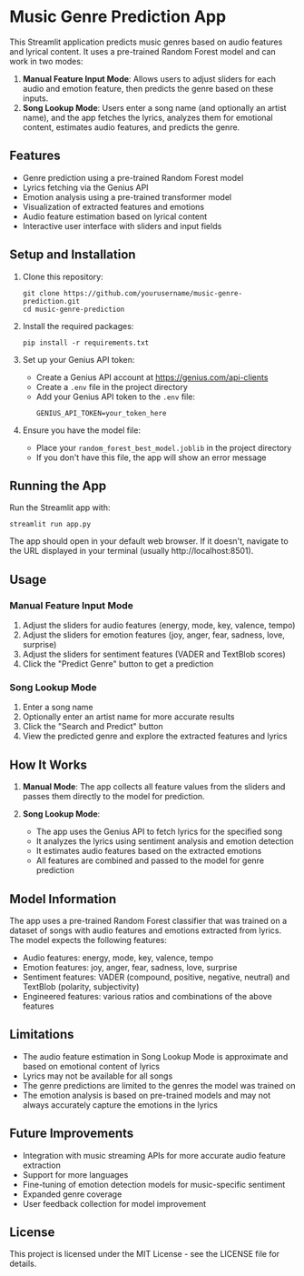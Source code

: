 # Music Genre Prediction App

This Streamlit application predicts music genres based on audio features and lyrical content. It uses a pre-trained Random Forest model and can work in two modes:

1. **Manual Feature Input Mode**: Allows users to adjust sliders for each audio and emotion feature, then predicts the genre based on these inputs.
2. **Song Lookup Mode**: Users enter a song name (and optionally an artist name), and the app fetches the lyrics, analyzes them for emotional content, estimates audio features, and predicts the genre.

## Features

- Genre prediction using a pre-trained Random Forest model
- Lyrics fetching via the Genius API
- Emotion analysis using a pre-trained transformer model
- Visualization of extracted features and emotions
- Audio feature estimation based on lyrical content
- Interactive user interface with sliders and input fields

## Setup and Installation

1. Clone this repository:
   ```
   git clone https://github.com/yourusername/music-genre-prediction.git
   cd music-genre-prediction
   ```

2. Install the required packages:
   ```
   pip install -r requirements.txt
   ```

3. Set up your Genius API token:
   - Create a Genius API account at https://genius.com/api-clients
   - Create a `.env` file in the project directory
   - Add your Genius API token to the `.env` file:
     ```
     GENIUS_API_TOKEN=your_token_here
     ```

4. Ensure you have the model file:
   - Place your `random_forest_best_model.joblib` in the project directory
   - If you don't have this file, the app will show an error message

## Running the App

Run the Streamlit app with:

```
streamlit run app.py
```

The app should open in your default web browser. If it doesn't, navigate to the URL displayed in your terminal (usually http://localhost:8501).

## Usage

### Manual Feature Input Mode

1. Adjust the sliders for audio features (energy, mode, key, valence, tempo)
2. Adjust the sliders for emotion features (joy, anger, fear, sadness, love, surprise)
3. Adjust the sliders for sentiment features (VADER and TextBlob scores)
4. Click the "Predict Genre" button to get a prediction

### Song Lookup Mode

1. Enter a song name
2. Optionally enter an artist name for more accurate results
3. Click the "Search and Predict" button
4. View the predicted genre and explore the extracted features and lyrics

## How It Works

1. **Manual Mode**: The app collects all feature values from the sliders and passes them directly to the model for prediction.

2. **Song Lookup Mode**:
   - The app uses the Genius API to fetch lyrics for the specified song
   - It analyzes the lyrics using sentiment analysis and emotion detection
   - It estimates audio features based on the extracted emotions
   - All features are combined and passed to the model for genre prediction

## Model Information

The app uses a pre-trained Random Forest classifier that was trained on a dataset of songs with audio features and emotions extracted from lyrics. The model expects the following features:

- Audio features: energy, mode, key, valence, tempo
- Emotion features: joy, anger, fear, sadness, love, surprise
- Sentiment features: VADER (compound, positive, negative, neutral) and TextBlob (polarity, subjectivity)
- Engineered features: various ratios and combinations of the above features

## Limitations

- The audio feature estimation in Song Lookup Mode is approximate and based on emotional content of lyrics
- Lyrics may not be available for all songs
- The genre predictions are limited to the genres the model was trained on
- The emotion analysis is based on pre-trained models and may not always accurately capture the emotions in the lyrics

## Future Improvements

- Integration with music streaming APIs for more accurate audio feature extraction
- Support for more languages
- Fine-tuning of emotion detection models for music-specific sentiment
- Expanded genre coverage
- User feedback collection for model improvement

## License

This project is licensed under the MIT License - see the LICENSE file for details.